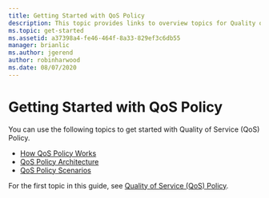 ```yaml
---
title: Getting Started with QoS Policy
description: This topic provides links to overview topics for Quality of Service (QoS) Policy, which allows you to use Group Policy to prioritize network traffic bandwidth of specific applications and services in Windows Server 2016.
ms.topic: get-started
ms.assetid: a37398a4-fe46-464f-8a33-829ef3c6db55
manager: brianlic
ms.author: jgerend
author: robinharwood
ms.date: 08/07/2020
---
```


# Getting Started with QoS Policy

You can use the following topics to get started with Quality of Service \(QoS\) Policy.

- [How QoS Policy Works](qos-policy-works.md)
- [QoS Policy Architecture](qos-policy-architecture.md)
- [QoS Policy Scenarios](qos-policy-scenarios.md)


For the first topic in this guide, see [Quality of Service (QoS) Policy](qos-policy-top.md).
